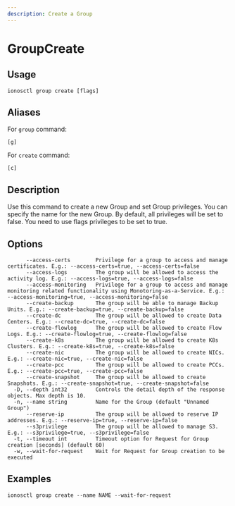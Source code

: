 ```yaml
---
description: Create a Group
---
```


# GroupCreate

## Usage

```text
ionosctl group create [flags]
```

## Aliases

For `group` command:

```text
[g]
```

For `create` command:

```text
[c]
```

## Description

Use this command to create a new Group and set Group privileges. You can specify the name for the new Group. By default, all privileges will be set to false. You need to use flags privileges to be set to true.

## Options

```text
      --access-certs        Privilege for a group to access and manage certificates. E.g.: --access-certs=true, --access-certs=false
      --access-logs         The group will be allowed to access the activity log. E.g.: --access-logs=true, --access-logs=false
      --access-monitoring   Privilege for a group to access and manage monitoring related functionality using Monotoring-as-a-Service. E.g.: --access-monitoring=true, --access-monitoring=false
      --create-backup       The group will be able to manage Backup Units. E.g.: --create-backup=true, --create-backup=false
      --create-dc           The group will be allowed to create Data Centers. E.g.: --create-dc=true, --create-dc=false
      --create-flowlog      The group will be allowed to create Flow Logs. E.g.: --create-flowlog=true, --create-flowlog=false
      --create-k8s          The group will be allowed to create K8s Clusters. E.g.: --create-k8s=true, --create-k8s=false
      --create-nic          The group will be allowed to create NICs. E.g.: --create-nic=true, --create-nic=false
      --create-pcc          The group will be allowed to create PCCs. E.g.: --create-pcc=true, --create-pcc=false
      --create-snapshot     The group will be allowed to create Snapshots. E.g.: --create-snapshot=true, --create-snapshot=false
  -D, --depth int32         Controls the detail depth of the response objects. Max depth is 10.
  -n, --name string         Name for the Group (default "Unnamed Group")
      --reserve-ip          The group will be allowed to reserve IP addresses. E.g.: --reserve-ip=true, --reserve-ip=false
      --s3privilege         The group will be allowed to manage S3. E.g.: --s3privilege=true, --s3privilege=false
  -t, --timeout int         Timeout option for Request for Group creation [seconds] (default 60)
  -w, --wait-for-request    Wait for Request for Group creation to be executed
```

## Examples

```text
ionosctl group create --name NAME --wait-for-request
```

